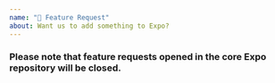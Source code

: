 ```yaml
---
name: "🙋 Feature Request"
about: Want us to add something to Expo?
---
```


<!--
  Thanks for helping us make Expo even better! 😀
  Unfortunately, it's not the right place for feature requests. Please vote or post it at https://expo.canny.io instead.
-->

### Please note that feature requests opened in the core Expo repository will be closed.
